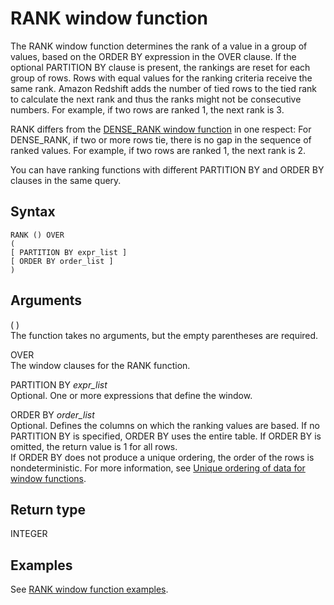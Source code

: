 # RANK window function<a name="r_WF_RANK"></a>

 The RANK window function determines the rank of a value in a group of values, based on the ORDER BY expression in the OVER clause\. If the optional PARTITION BY clause is present, the rankings are reset for each group of rows\. Rows with equal values for the ranking criteria receive the same rank\. Amazon Redshift adds the number of tied rows to the tied rank to calculate the next rank and thus the ranks might not be consecutive numbers\. For example, if two rows are ranked 1, the next rank is 3\. 

 RANK differs from the [DENSE\_RANK window function](r_WF_DENSE_RANK.md) in one respect: For DENSE\_RANK, if two or more rows tie, there is no gap in the sequence of ranked values\. For example, if two rows are ranked 1, the next rank is 2\.

You can have ranking functions with different PARTITION BY and ORDER BY clauses in the same query\. 

## Syntax<a name="r_WF_RANK-synopsis"></a>

```
RANK () OVER
(
[ PARTITION BY expr_list ]
[ ORDER BY order_list ]
)
```

## Arguments<a name="r_WF_RANK-arguments"></a>

\( \)   
The function takes no arguments, but the empty parentheses are required\. 

OVER   
The window clauses for the RANK function\.

PARTITION BY *expr\_list*   
Optional\. One or more expressions that define the window\. 

ORDER BY *order\_list*   
Optional\. Defines the columns on which the ranking values are based\. If no PARTITION BY is specified, ORDER BY uses the entire table\. If ORDER BY is omitted, the return value is 1 for all rows\.   
If ORDER BY does not produce a unique ordering, the order of the rows is nondeterministic\. For more information, see [Unique ordering of data for window functions](r_Examples_order_by_WF.md)\. 

## Return type<a name="c_Supported_data_types_wf_rank"></a>

INTEGER

## Examples<a name="r_WF_RANK-examples"></a>

See [RANK window function examples](r_Examples_of_rank_WF.md)\. 